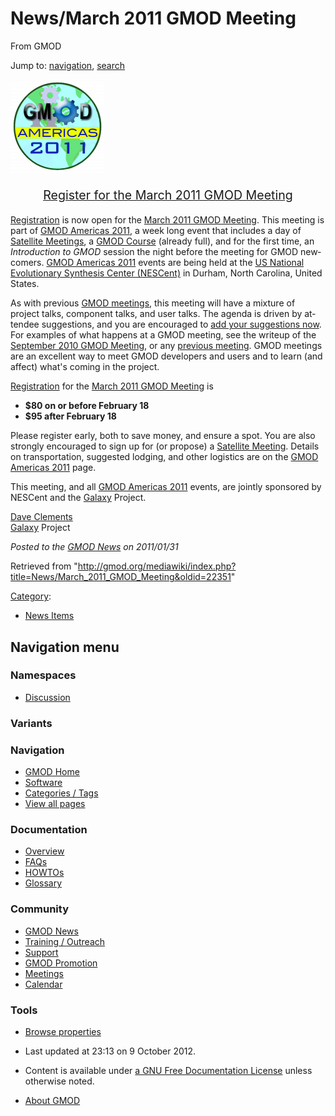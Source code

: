 <div id="mw-page-base" class="noprint">

</div>

<div id="mw-head-base" class="noprint">

</div>

<div id="content" class="mw-body" role="main">

<span id="top"></span>

<div id="mw-js-message" style="display:none;">

</div>



# <span dir="auto">News/March 2011 GMOD Meeting</span>

<div id="bodyContent">

<div id="siteSub">

From GMOD

</div>

<div id="contentSub">

</div>

<div id="jump-to-nav" class="mw-jump">

Jump to: [navigation](#mw-navigation), [search](#p-search)

</div>

<div id="mw-content-text" class="mw-content-ltr" lang="en" dir="ltr">

<div class="floatright">

[<img
src="../../mediawiki/images/thumb/1/1b/GMODAmericas2011Logo.jpg/150px-GMODAmericas2011Logo.jpg.png"
srcset="../../mediawiki/images/thumb/1/1b/GMODAmericas2011Logo.jpg/225px-GMODAmericas2011Logo.jpg.png 1.5x, ../../mediawiki/images/thumb/1/1b/GMODAmericas2011Logo.jpg/300px-GMODAmericas2011Logo.jpg.png 2x"
width="150" height="150" alt="March 2011 GMOD Meeting" />](../March_2011_GMOD_Meeting "March 2011 GMOD Meeting")

</div>

<div style="font-size: 140%; text-align: center">

[Register for the March 2011 GMOD
Meeting](../March_2011_GMOD_Meeting#Registration "March 2011 GMOD Meeting")

</div>

  
[Registration](../March_2011_GMOD_Meeting "March 2011 GMOD Meeting") is
now open for the [March 2011 GMOD
Meeting](../March_2011_GMOD_Meeting "March 2011 GMOD Meeting"). This
meeting is part of [GMOD Americas
2011](../GMOD_Americas_2011 "GMOD Americas 2011"), a week long event
that includes a day of [Satellite
Meetings](../Satellite_Meetings_-_GMOD_Americas_2011 "Satellite Meetings - GMOD Americas 2011"),
a [GMOD
Course](../2011_GMOD_Spring_Training "2011 GMOD Spring Training")
(already full), and for the first time, an *Introduction to GMOD*
session the night before the meeting for GMOD newcomers. [GMOD Americas
2011](../GMOD_Americas_2011 "GMOD Americas 2011") events are being held
at the
<a href="http://nescent.org" class="external text" rel="nofollow">US
National Evolutionary Synthesis Center (NESCent)</a> in Durham, North
Carolina, United States.

As with previous [GMOD meetings](../Meetings "Meetings"), this meeting
will have a mixture of project talks, component talks, and user talks.
The agenda is driven by attendee suggestions, and you are encouraged to
[add your suggestions
now](../March_2011_GMOD_Meeting#Agenda_Proposals "March 2011 GMOD Meeting").
For examples of what happens at a GMOD meeting, see the writeup of the
[September 2010 GMOD
Meeting](../September_2010_GMOD_Meeting "September 2010 GMOD Meeting"),
or any [previous meeting](../Meetings "Meetings"). GMOD meetings are an
excellent way to meet GMOD developers and users and to learn (and
affect) what's coming in the project.

[Registration](../March_2011_GMOD_Meeting#Registration "March 2011 GMOD Meeting")
for the [March 2011 GMOD
Meeting](../March_2011_GMOD_Meeting "March 2011 GMOD Meeting") is

- **\$80 on or before February 18**
- **\$95 after February 18**

Please register early, both to save money, and ensure a spot. You are
also strongly encouraged to sign up for (or propose) a [Satellite
Meeting](../Satellite_Meetings_-_GMOD_Americas_2011 "Satellite Meetings - GMOD Americas 2011").
Details on transportation, suggested lodging, and other logistics are on
the [GMOD Americas 2011](../GMOD_Americas_2011 "GMOD Americas 2011")
page.

This meeting, and all [GMOD Americas
2011](../GMOD_Americas_2011 "GMOD Americas 2011") events, are jointly
sponsored by NESCent and the [Galaxy](../Galaxy.1 "Galaxy") Project.

[Dave Clements](../User:Clements "User:Clements")  
[Galaxy](../Galaxy.1 "Galaxy") Project

  

<div class="newsfooter">

*Posted to the [GMOD News](../GMOD_News "GMOD News") on 2011/01/31*

</div>

</div>

<div class="printfooter">

Retrieved from
"<http://gmod.org/mediawiki/index.php?title=News/March_2011_GMOD_Meeting&oldid=22351>"

</div>

<div id="catlinks" class="catlinks">

<div id="mw-normal-catlinks" class="mw-normal-catlinks">

[Category](../Special:Categories "Special:Categories"):

- [News Items](../Category%3ANews_Items "Category%3ANews Items")

</div>

</div>

<div class="visualClear">

</div>

</div>

</div>

<div id="mw-navigation">

## Navigation menu

<div id="mw-head">



<div id="left-navigation">

<div id="p-namespaces" class="vectorTabs" role="navigation"
aria-labelledby="p-namespaces-label">

### Namespaces


- <span id="ca-talk"><a
  href="http://gmod.org/mediawiki/index.php?title=Talk:News/March_2011_GMOD_Meeting&amp;action=edit&amp;redlink=1"
  accesskey="t"
  title="Discussion about the content page [t]">Discussion</a></span>

</div>

<div id="p-variants" class="vectorMenu emptyPortlet" role="navigation"
aria-labelledby="p-variants-label">

### 

### Variants[](#)

<div class="menu">

</div>

</div>

</div>





</div>

</div>

</div>

<div id="mw-panel">

<div id="p-logo" role="banner">

<a href="../Main_Page"
style="background-image: url(../../images/GMOD-cogs.png);"
title="Visit the main page"></a>

</div>

<div id="p-Navigation" class="portal" role="navigation"
aria-labelledby="p-Navigation-label">

### Navigation

<div class="body">

- <span id="n-GMOD-Home">[GMOD Home](../Main_Page)</span>
- <span id="n-Software">[Software](../GMOD_Components)</span>
- <span id="n-Categories-.2F-Tags">[Categories /
  Tags](../Categories)</span>
- <span id="n-View-all-pages">[View all
  pages](../Special:AllPages)</span>

</div>

</div>

<div id="p-Documentation" class="portal" role="navigation"
aria-labelledby="p-Documentation-label">

### Documentation

<div class="body">

- <span id="n-Overview">[Overview](../Overview)</span>
- <span id="n-FAQs">[FAQs](../Category%3AFAQ)</span>
- <span id="n-HOWTOs">[HOWTOs](../Category%3AHOWTO)</span>
- <span id="n-Glossary">[Glossary](../Glossary)</span>

</div>

</div>

<div id="p-Community" class="portal" role="navigation"
aria-labelledby="p-Community-label">

### Community

<div class="body">

- <span id="n-GMOD-News">[GMOD News](../GMOD_News)</span>
- <span id="n-Training-.2F-Outreach">[Training /
  Outreach](../Training_and_Outreach)</span>
- <span id="n-Support">[Support](../Support)</span>
- <span id="n-GMOD-Promotion">[GMOD Promotion](../GMOD_Promotion)</span>
- <span id="n-Meetings">[Meetings](../Meetings)</span>
- <span id="n-Calendar">[Calendar](../Calendar)</span>

</div>

</div>

<div id="p-tb" class="portal" role="navigation"
aria-labelledby="p-tb-label">

### Tools

<div class="body">


- <span id="t-smwbrowselink"><a href="../Special%3ABrowse/News-2FMarch_2011_GMOD_Meeting"
  rel="smw-browse">Browse properties</a></span>


</div>

</div>

</div>

</div>

<div id="footer" role="contentinfo">

- <span id="footer-info-lastmod">Last updated at 23:13 on 9 October
  2012.</span>
<!-- - <span id="footer-info-viewcount">13,548 page views.</span> -->
- <span id="footer-info-copyright">Content is available under
  <a href="http://www.gnu.org/licenses/fdl-1.3.html" class="external"
  rel="nofollow">a GNU Free Documentation License</a> unless otherwise
  noted.</span>

<!-- -->

- <span id="footer-places-about">[About
  GMOD](../GMOD:About "GMOD:About")</span>

<!-- -->






</div>
